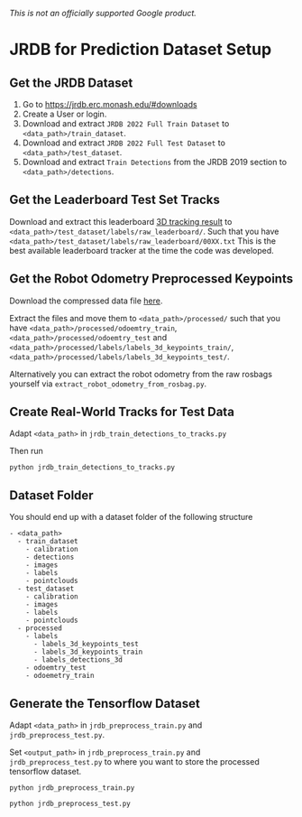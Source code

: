 *This is not an officially supported Google product.*

# JRDB for Prediction Dataset Setup

## Get the JRDB Dataset

1. Go to https://jrdb.erc.monash.edu/#downloads
2. Create a User or login.
3. Download and extract `JRDB 2022 Full Train Dataset` to `<data_path>/train_dataset`.
4. Download and extract `JRDB 2022 Full Test Dataset` to `<data_path>/test_dataset`.
5. Download and extract `Train Detections` from the JRDB 2019 section to `<data_path>/detections`.

## Get the Leaderboard Test Set Tracks
Download and extract this leaderboard  [3D tracking result](https://jrdb.erc.monash.edu/leaderboards/download/1605) to `<data_path>/test_dataset/labels/raw_leaderboard/`. Such that you have `<data_path>/test_dataset/labels/raw_leaderboard/00XX.txt` This is the best available leaderboard tracker at the time the code was developed.

## Get the Robot Odometry Preprocessed Keypoints

Download the compressed data file [here](https://storage.googleapis.com/gresearch/human_scene_transformer/data.zip).

Extract the files and move them to `<data_path>/processed/` such that you have `<data_path>/processed/odoemtry_train`,  `<data_path>/processed/odoemtry_test` and `<data_path>/processed/labels/labels_3d_keypoints_train/`, `<data_path>/processed/labels/labels_3d_keypoints_test/`.

Alternatively you can extract the robot odometry from the raw rosbags yourself via `extract_robot_odometry_from_rosbag.py`.

## Create Real-World Tracks for Test Data

Adapt `<data_path>` in `jrdb_train_detections_to_tracks.py`

Then run

```python jrdb_train_detections_to_tracks.py```

## Dataset Folder

You should end up with a dataset folder of the following structure

```
- <data_path>
  - train_dataset
    - calibration
    - detections
    - images
    - labels
    - pointclouds
  - test_dataset
    - calibration
    - images
    - labels
    - pointclouds
  - processed
    - labels
      - labels_3d_keypoints_test
      - labels_3d_keypoints_train
      - labels_detections_3d
    - odoemtry_test
    - odoemetry_train
```

## Generate the Tensorflow Dataset
Adapt `<data_path>` in `jrdb_preprocess_train.py` and `jrdb_preprocess_test.py`.

Set `<output_path>` in `jrdb_preprocess_train.py` and `jrdb_preprocess_test.py` to where you want to store the processed tensorflow dataset.

```python jrdb_preprocess_train.py```

```python jrdb_preprocess_test.py```